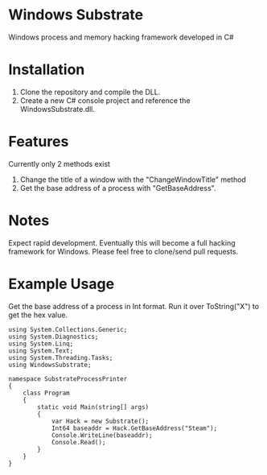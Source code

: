 # Windows Substrate
Windows process and memory hacking framework developed in C#

# Installation
1. Clone the repository and compile the DLL.
2. Create a new C# console project and reference the WindowsSubstrate.dll.

# Features
Currently only 2 methods exist
1. Change the title of a window with the "ChangeWindowTitle" method
2. Get the base address of a process with "GetBaseAddress".

# Notes
Expect rapid development. Eventually this will become a full hacking framework for Windows.
Please feel free to clone/send pull requests.

# Example Usage
Get the base address of a process in Int format. Run it over ToString("X") to get the hex value.

```using System;
using System.Collections.Generic;
using System.Diagnostics;
using System.Linq;
using System.Text;
using System.Threading.Tasks;
using WindowsSubstrate;

namespace SubstrateProcessPrinter
{
    class Program
    {
        static void Main(string[] args)
        {
            var Hack = new Substrate();
            Int64 baseaddr = Hack.GetBaseAddress("Steam");
            Console.WriteLine(baseaddr);
            Console.Read();
        }
    }
}
```
